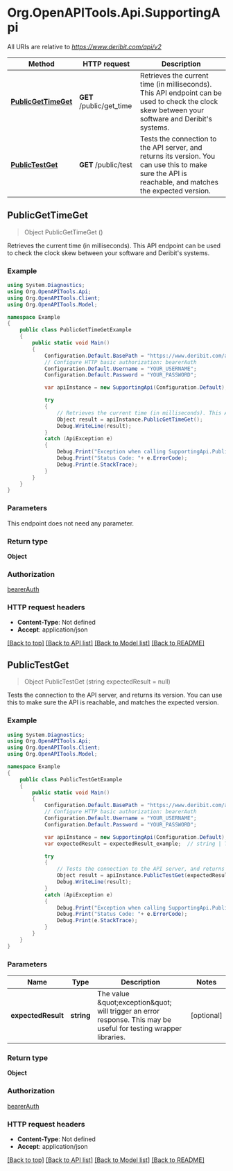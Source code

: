 # Org.OpenAPITools.Api.SupportingApi

All URIs are relative to *https://www.deribit.com/api/v2*

Method | HTTP request | Description
------------- | ------------- | -------------
[**PublicGetTimeGet**](SupportingApi.md#publicgettimeget) | **GET** /public/get_time | Retrieves the current time (in milliseconds). This API endpoint can be used to check the clock skew between your software and Deribit&#39;s systems.
[**PublicTestGet**](SupportingApi.md#publictestget) | **GET** /public/test | Tests the connection to the API server, and returns its version. You can use this to make sure the API is reachable, and matches the expected version.



## PublicGetTimeGet

> Object PublicGetTimeGet ()

Retrieves the current time (in milliseconds). This API endpoint can be used to check the clock skew between your software and Deribit's systems.

### Example

```csharp
using System.Diagnostics;
using Org.OpenAPITools.Api;
using Org.OpenAPITools.Client;
using Org.OpenAPITools.Model;

namespace Example
{
    public class PublicGetTimeGetExample
    {
        public static void Main()
        {
            Configuration.Default.BasePath = "https://www.deribit.com/api/v2";
            // Configure HTTP basic authorization: bearerAuth
            Configuration.Default.Username = "YOUR_USERNAME";
            Configuration.Default.Password = "YOUR_PASSWORD";

            var apiInstance = new SupportingApi(Configuration.Default);

            try
            {
                // Retrieves the current time (in milliseconds). This API endpoint can be used to check the clock skew between your software and Deribit's systems.
                Object result = apiInstance.PublicGetTimeGet();
                Debug.WriteLine(result);
            }
            catch (ApiException e)
            {
                Debug.Print("Exception when calling SupportingApi.PublicGetTimeGet: " + e.Message );
                Debug.Print("Status Code: "+ e.ErrorCode);
                Debug.Print(e.StackTrace);
            }
        }
    }
}
```

### Parameters

This endpoint does not need any parameter.

### Return type

**Object**

### Authorization

[bearerAuth](../README.md#bearerAuth)

### HTTP request headers

- **Content-Type**: Not defined
- **Accept**: application/json

[[Back to top]](#)
[[Back to API list]](../README.md#documentation-for-api-endpoints)
[[Back to Model list]](../README.md#documentation-for-models)
[[Back to README]](../README.md)


## PublicTestGet

> Object PublicTestGet (string expectedResult = null)

Tests the connection to the API server, and returns its version. You can use this to make sure the API is reachable, and matches the expected version.

### Example

```csharp
using System.Diagnostics;
using Org.OpenAPITools.Api;
using Org.OpenAPITools.Client;
using Org.OpenAPITools.Model;

namespace Example
{
    public class PublicTestGetExample
    {
        public static void Main()
        {
            Configuration.Default.BasePath = "https://www.deribit.com/api/v2";
            // Configure HTTP basic authorization: bearerAuth
            Configuration.Default.Username = "YOUR_USERNAME";
            Configuration.Default.Password = "YOUR_PASSWORD";

            var apiInstance = new SupportingApi(Configuration.Default);
            var expectedResult = expectedResult_example;  // string | The value \"exception\" will trigger an error response. This may be useful for testing wrapper libraries. (optional) 

            try
            {
                // Tests the connection to the API server, and returns its version. You can use this to make sure the API is reachable, and matches the expected version.
                Object result = apiInstance.PublicTestGet(expectedResult);
                Debug.WriteLine(result);
            }
            catch (ApiException e)
            {
                Debug.Print("Exception when calling SupportingApi.PublicTestGet: " + e.Message );
                Debug.Print("Status Code: "+ e.ErrorCode);
                Debug.Print(e.StackTrace);
            }
        }
    }
}
```

### Parameters


Name | Type | Description  | Notes
------------- | ------------- | ------------- | -------------
 **expectedResult** | **string**| The value \&quot;exception\&quot; will trigger an error response. This may be useful for testing wrapper libraries. | [optional] 

### Return type

**Object**

### Authorization

[bearerAuth](../README.md#bearerAuth)

### HTTP request headers

- **Content-Type**: Not defined
- **Accept**: application/json

[[Back to top]](#)
[[Back to API list]](../README.md#documentation-for-api-endpoints)
[[Back to Model list]](../README.md#documentation-for-models)
[[Back to README]](../README.md)

